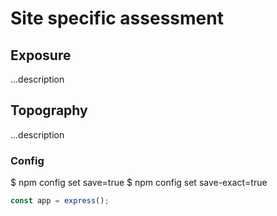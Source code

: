 # Site specific assessment

## Exposure
...description

## Topography
...description


### Config
$ npm config set save=true
$ npm config set save-exact=true

```javascript
const app = express();
```
